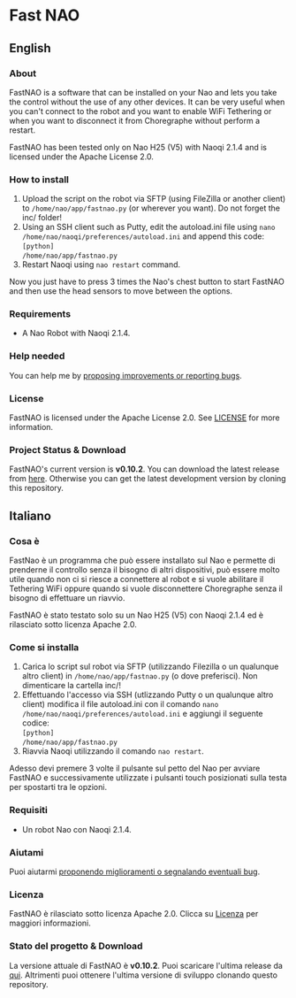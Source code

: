 # Fast NAO
## English
### About
FastNAO is a software that can be installed on your Nao and lets you take the control without the use of any other devices. It can be very useful when you can't connect to the robot and you want to enable WiFi Tethering or when you want to disconnect it from Choregraphe without perform a restart.

FastNAO has been tested only on Nao H25 (V5) with Naoqi 2.1.4 and is licensed under the Apache License 2.0.

### How to install
1. Upload the script on the robot via SFTP (using FileZilla or another client) to `/home/nao/app/fastnao.py` (or wherever you want). Do not forget the inc/ folder!
2. Using an SSH client such as Putty, edit the autoload.ini file using `nano /home/nao/naoqi/preferences/autoload.ini` and append this code:<br/>
	`[python]`<br/>
	`/home/nao/app/fastnao.py`
3. Restart Naoqi using `nao restart` command.

Now you just have to press 3 times the Nao's chest button to start FastNAO and then use the head sensors to move between the options.

### Requirements
* A Nao Robot with Naoqi 2.1.4.

### Help needed
You can help me by <a href="https://github.com/Fabrimat/FastNAO/issues">proposing improvements or reporting bugs</a>.

### License
FastNAO is licensed under the Apache License 2.0. See [LICENSE](LICENSE) for more information.

### Project Status & Download
FastNAO's current version is **v0.10.2**. You can download the latest release from <a href="https://github.com/Fabrimat/FastNAO/releases/tag/v0.10.2">here</a>. Otherwise you can get the latest development version by cloning this repository.

## Italiano
### Cosa è
FastNao è un programma che può essere installato sul Nao e permette di prenderne il controllo senza il bisogno di altri dispositivi, può essere molto utile quando non ci si riesce a connettere al robot e si vuole abilitare il Tethering WiFi oppure quando si vuole disconnettere Choregraphe senza il bisogno di effettuare un riavvio.

FastNAO è stato testato solo su un Nao H25 (V5) con Naoqi 2.1.4 ed è rilasciato sotto licenza Apache 2.0.

### Come si installa
1. Carica lo script sul robot via SFTP (utilizzando Filezilla o un qualunque altro client) in `/home/nao/app/fastnao.py` (o dove preferisci). Non dimenticare la cartella inc/!
2. Effettuando l'accesso via SSH (utlizzando Putty o un qualunque altro client) modifica il file autoload.ini con il comando `nano /home/nao/naoqi/preferences/autoload.ini` e aggiungi il seguente codice:<br/>
	`[python]`<br/>
	`/home/nao/app/fastnao.py`
3. Riavvia Naoqi utilizzando il comando `nao restart`.

Adesso devi premere 3 volte il pulsante sul petto del Nao per avviare FastNAO e successivamente utilizzate i pulsanti touch posizionati sulla testa per spostarti tra le opzioni.

### Requisiti
* Un robot Nao con Naoqi 2.1.4.

### Aiutami
Puoi aiutarmi <a href="https://github.com/Fabrimat/FastNAO/issues">proponendo miglioramenti o segnalando eventuali bug</a>.

### Licenza
FastNAO è rilasciato sotto licenza Apache 2.0. Clicca su [Licenza](LICENSE) per maggiori informazioni.

### Stato del progetto & Download
La versione attuale di FastNAO è **v0.10.2**. Puoi scaricare l'ultima release da <a href="https://github.com/Fabrimat/FastNAO/releases/tag/v0.10.2">qui</a>. Altrimenti puoi ottenere l'ultima versione di sviluppo clonando questo repository.

